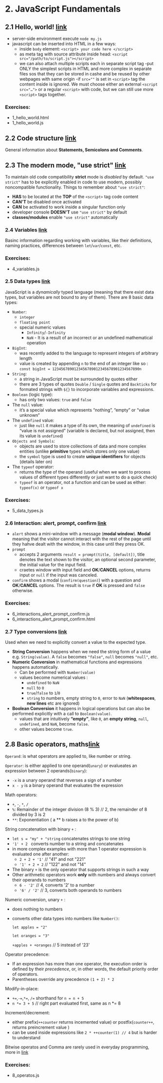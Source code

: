 # 2. JavaScript Fundamentals

## 2.1 Hello, world! [link](https://javascript.info/hello-world)
- server-side environment execute `node my.js`
- javascript can be inserted into HTML in a few ways:
  - inside `body` element: `<script> your code here </script>`
  - as meta tag with source attribute inside head: `<script src="/path/to/script.js"></script>`
  - we can also attach multiple scripts each in separate script tag
-put ONLY the simplest scripts in HTML and more complex in separate files sos that they can be stored in cashe and be reused by other webpages
with same origin
-if `src=""` is set in `<script>` tag the content inside is ignored. We must choose either an external `<script src="…">` or a regular `<script>` with code, but we can still use more `<script>` tags together.

### Exercises:
- 1_hello_world.html
- 1_hello_world.js


## 2.2 Code structure [link](https://javascript.info/structure)
General information about **Statements, Semicolons and Comments**.


## 2.3 The modern mode, "use strict" [link](https://javascript.info/strict-mode)
To maintain old code compatibility **strict** mode is *disabled* by default. `"use strict"` has to be explicitly enabled in code to use modern,
possibly noncompatible functionality.
Things to remember about `"use strict"`:
- **HAS** to be located at the **TOP** of the `<script>` tag code content
- **CAN'T** be disabled once activated
- **CAN** be activated to work inside a singular function only
- developer console **DOESN'T** use `"use strict"` by default
- **classes/modules** enable `"use strict"` automatically


### 2.4 Variables [link](https://javascript.info/variables)
Basinc information regarding working with variables, like their definitions, naming practices, differences between `let`/`var`/`const`, etc.

### Exercises:
- 4_variables.js


### 2.5 Data types [link](https://javascript.info/types)
JavaScript is a *dynamically* typed language (meaning that there exist data types, but variables are not bound to any of them).
There are 8 basic data types:
- `Number`:
  - `integer`
  - `floating point`
  - special numeric values
    - `Infinity`/`-Infinity`
    - `NaN` - It is a result of an incorrect or an undefined mathematical operation
- `BigInt`:
  - was recently added to the language to represent integers of arbitrary length
  - value is created by appending `n` to the end of an integer like so : `const bigInt = 1234567890123456789012345678901234567890n`
- `String`:
  - a string in JavaScript must be surrounded by quotes either 
  -  there are 3 types of quotes `Double` / `Single` quotes and `Backticks` for formated strings with `${}` to incorporate variables
  and expressions.
- `Boolean` (logic type):
  - has only two values: `true` and `false`
- The `null` value:
  - it’s a special value which represents “nothing”, “empty” or “value unknown”
- The `undefined` value:
  - just like `null` it makes a type of its own, the meaning of `undefined` is “value is not assigned” (variable is declared, but not assigned, then its value is `undefined`)
- `Objects and Symbols`:
  - objects are used to store collections of data and more complex entities (unlike **primitive** types which stores only one value)
  - the `symbol` type is used to create **unique identifiers** for objects (details later on)
- The `typeof` operator:
  - returns the type of the operand (useful when we want to process values of different types differently or just want to do a quick check)
  - `typeof` is an operator, not a function and can be used as either: `typeof(x)` or `typeof x`

### Exercises:
- 5_data_types.js


### 2.6 Interaction: alert, prompt, confirm [link](https://javascript.info/alert-prompt-confirm)
- `alert` shows a mini-window with a message (**modal window**). **Modal** meaning that the visitor cannot interact with the rest of the page
  until they hahve dealt with the window, in this case until they press OK.
- `prompt` 
  - accepts 2 arguments `result = prompt(title, [default])`, title denotes the text shown to the visitor, an optional second parameter, the initial value for the input field.
  - craetes window with input field and **OK**/**CANCEL** options, returns input or `null` if the input was canceled.
- `confirm` shows a modal (`confirm(question)`) with a question and **OK**/**CANCEL** options. The result is `true` if **OK** is pressed and `false` otherwise.

### Exercises:
- 6_interactions_alert_prompt_confirm.js
- 6_interactions_alert_prompt_confirm.html


### 2.7 Type conversions [link](https://javascript.info/type-conversions)
Used when we need to explicitly convert a value to the expected type.
- **String Conversion** happens when we need the string form of a value e.g. `String(value)`. A `false` becomes `"false"`, `null` becomes `"null"`, etc.
- **Numeric Conversion** in mathematical functions and expressions happens automatically.
  - Can be performed with `Number(value)`
  - values become numerical values : 
    - `undefined` to `NaN`
    - `null` to `0`
    - `true`/`false` to `1`/`0`
    - `string` to numbers, empty string to `0`, error to `NaN` (**whitespaces**, **new lines** etc are ignored)
- **Boolean Conversion** it happens in logical operations but can also be performed explicitly with a call to `Boolean(value)`.
  - values that are intuitively **“empty”**, like `0`, an **empty string**, `null`, `undefined`, and `NaN`, become `false`.
  - other values become `true`.


## 2.8 Basic operators, maths[link](https://javascript.info/operators)
`Operand`: is what operators are applied to, like number or string.

`Operator`: is either applied to one operand(`unary`) or evalueates an expression between 2 operands(`binary`):
- `-x` is a unary operand that reverses a sign of a number
- `x - y` is a binary operand that evaluates the expression

Math operators:
- `+`, `-`, `*`, `/`
- `%`: Remainder of the integer division (8 % 3) // 2, the remainder of 8 divided by 3 is 2
- `**`: Exponentiation ( a ** b raises a to the power of b)

String concatenation with binary `+` :
- `let s = "my" + "string` concatenates strings to one string
- `'1' + 2 ` converts number to a string and concatenates
- in more complex examples with more than 1 operator expression is evaluated one after another:
  - `2 + 2 + '1'` // "41" and not "221"
  - `'1' + 2 + 2` // "122" and not "14"
- The binary `+` is the only operator that supports strings in such a way
- Other arithmetic operators work **only** with numbers and always convert their operands to numbers
  - `6 - '2'`  // 4, converts '2' to a number
  - `'6' / '2'` // 3, converts both operands to numbers

Numeric conversion, unary `+` :
- does nothing to numbers
- converts other data types into numbers like `Number()`:

  `let apples = "2"`

  `let oranges = "3"`

  `+apples + +oranges` // 5 instead of '23'

Operator precedence:
- If an expression has more than one operator, the execution order is defined by their *precedence*, or, in other words, the default priority order of operators.
- Parentheses override any precedence `(1 + 2) * 2`

Modify-in-place:
- `+=`,`-=`,`*=`, `/=` shorthand for `n = n + 5`
- `n *= 3 + 5` // right part evaluated first, same as n *= 8

Increment/decrement:
- either prefix(`++counter` returns incemented value) or postfix(`counter++`, returns preincrement value )
- can be used inside expressions like `2 * ++counter(1) // 4` but is harder to understand

Bitwise operatos and Comma are rarely used in everyday programming, more in [link](https://javascript.info/operators#bitwise-operators)

### Exercises:
- 8_operatos.js